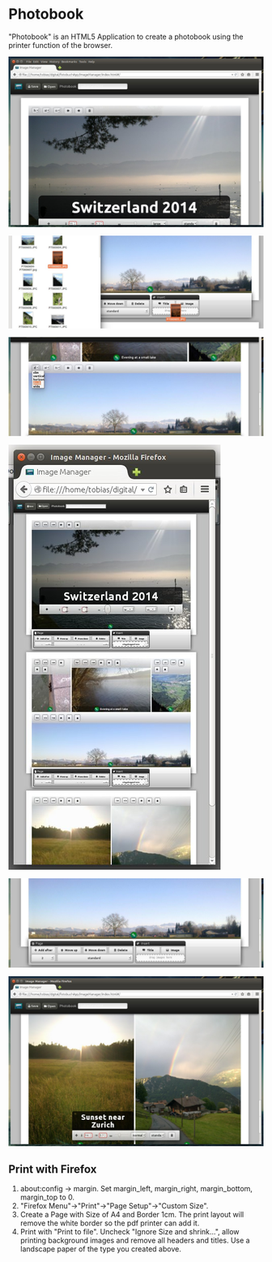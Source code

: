 Photobook
=========

"Photobook" is an HTML5 Application to create a photobook using the printer function of the browser.

![Main Screen](Documentation/mainScreen.jpg)

![Drag & Drop](Documentation/dragAndDrop.jpg)

![Position and crop images](Documentation/imagePositioning.jpg)

![Main Screen](Documentation/mainScreen2.jpg)

![Page controls](Documentation/pageControls.jpg)

![Titles](Documentation/pageTitles.jpg)


Print with Firefox
------------------

1) about:config -> margin. Set margin_left, margin_right, margin_bottom, margin_top to 0.
2) "Firefox Menu"->"Print"->"Page Setup"->"Custom Size".
3) Create a Page with Size of A4 and Border 1cm. The print layout will remove the white border so the pdf printer can add it.
4) Print with "Print to file". Uncheck "Ignore Size and shrink...", allow printing background images and remove all headers and titles. Use a landscape paper of the type you created above.
	